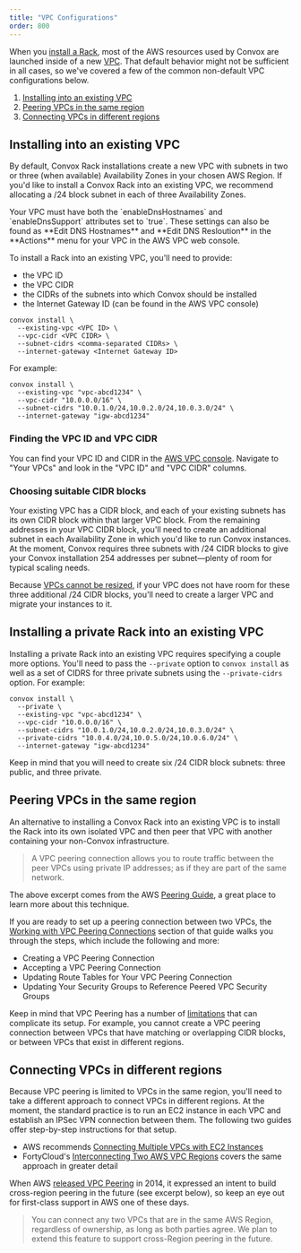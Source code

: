 ```yaml
---
title: "VPC Configurations"
order: 800
---
```


When you [install a Rack](/docs/installing-a-rack/), most of the AWS resources used by Convox are launched inside of a new [VPC](http://docs.aws.amazon.com/AmazonVPC/latest/UserGuide/VPC_Introduction.html). That default behavior might not be sufficient in all cases, so we've covered a few of the common non-default VPC configurations below.

1. [Installing into an existing VPC](#installing-into-an-existing-vpc)
1. [Peering VPCs in the same region](#peering-vpcs-in-the-same-region)
1. [Connecting VPCs in different regions](#connecting-vpcs-in-different-regions)

## Installing into an existing VPC

By default, Convox Rack installations create a new VPC with subnets in two or three (when available) Availability Zones in your chosen AWS Region. If you'd like to install a Convox Rack into an existing VPC, we recommend allocating a /24 block subnet in each of three Availability Zones.

<div class="block-callout block-show-callout type-info" markdown="1">
  Your VPC must have both the `enableDnsHostnames` and `enableDnsSupport` attributes set to `true`. These settings can also be found as **Edit DNS Hostnames** and **Edit DNS Resloution** in the **Actions** menu for your VPC in the AWS VPC web console.
</div>

To install a Rack into an existing VPC, you'll need to provide:

* the VPC ID
* the VPC CIDR
* the CIDRs of the subnets into which Convox should be installed
* the Internet Gateway ID (can be found in the AWS VPC console)

```
convox install \
  --existing-vpc <VPC ID> \
  --vpc-cidr <VPC CIDR> \
  --subnet-cidrs <comma-separated CIDRs> \
  --internet-gateway <Internet Gateway ID>
```

For example:

    convox install \
      --existing-vpc "vpc-abcd1234" \
      --vpc-cidr "10.0.0.0/16" \
      --subnet-cidrs "10.0.1.0/24,10.0.2.0/24,10.0.3.0/24" \
      --internet-gateway "igw-abcd1234"

### Finding the VPC ID and VPC CIDR

You can find your VPC ID and CIDR in the [AWS VPC console](https://console.aws.amazon.com/vpc). Navigate to "Your VPCs" and look in the "VPC ID" and "VPC CIDR" columns.

### Choosing suitable CIDR blocks

Your existing VPC has a CIDR block, and each of your existing subnets has its own CIDR block within that larger VPC block. From the remaining addresses in your VPC CIDR block, you'll need to create an additional subnet in each Availability Zone in which you'd like to run Convox instances. At the moment, Convox requires three subnets with /24 CIDR blocks to give your Convox installation 254 addresses per subnet—plenty of room for typical scaling needs.

Because [VPCs cannot be resized](http://docs.aws.amazon.com/AmazonVPC/latest/UserGuide/VPC_Subnets.html#VPC_Sizing), if your VPC does not have room for these three additional /24 CIDR blocks, you'll need to create a larger VPC and migrate your instances to it.

## Installing a private Rack into an existing VPC

Installing a private Rack into an existing VPC requires specifying a couple more options. You'll need to pass the `--private` option to `convox install` as well as a set of CIDRS for three private subnets using the `--private-cidrs` option. For example:

    convox install \
      --private \
      --existing-vpc "vpc-abcd1234" \
      --vpc-cidr "10.0.0.0/16" \
      --subnet-cidrs "10.0.1.0/24,10.0.2.0/24,10.0.3.0/24" \
      --private-cidrs "10.0.4.0/24,10.0.5.0/24,10.0.6.0/24" \
      --internet-gateway "igw-abcd1234"

Keep in mind that you will need to create six /24 CIDR block subnets: three public, and three private.

## Peering VPCs in the same region

An alternative to installing a Convox Rack into an existing VPC is to install the Rack into its own isolated VPC and then peer that VPC with another containing your non-Convox infrastructure.

> A VPC peering connection allows you to route traffic between the peer VPCs using private IP addresses; as if they are part of the same network.

The above excerpt comes from the AWS [Peering Guide](http://docs.aws.amazon.com/AmazonVPC/latest/PeeringGuide/Welcome.html), a great place to learn more about this technique.

If you are ready to set up a peering connection between two VPCs, the [Working with VPC Peering Connections](http://docs.aws.amazon.com/AmazonVPC/latest/PeeringGuide/working-with-vpc-peering.html) section of that guide walks you through the steps, which include the following and more:

* Creating a VPC Peering Connection
* Accepting a VPC Peering Connection
* Updating Route Tables for Your VPC Peering Connection
* Updating Your Security Groups to Reference Peered VPC Security Groups

Keep in mind that VPC Peering has a number of [limitations](http://docs.aws.amazon.com/AmazonVPC/latest/PeeringGuide/vpc-peering-overview.html#vpc-peering-limitations) that can complicate its setup. For example, you cannot create a VPC peering connection between VPCs that have matching or overlapping CIDR blocks, or between VPCs that exist in different regions.

## Connecting VPCs in different regions

Because VPC peering is limited to VPCs in the same region, you'll need to take a different approach to connect VPCs in different regions. At the moment, the standard practice is to run an EC2 instance in each VPC and establish an IPSec VPN connection between them. The following two guides offer step-by-step instructions for that setup.

* AWS recommends [Connecting Multiple VPCs with EC2 Instances](https://aws.amazon.com/articles/5472675506466066)
* FortyCloud's [Interconnecting Two AWS VPC Regions](http://fortycloud.com/interconnecting-two-aws-vpc-regions/) covers the same approach in greater detail

When AWS [released VPC Peering](https://aws.amazon.com/blogs/aws/new-vpc-peering-for-the-amazon-virtual-private-cloud/) in 2014, it expressed an intent to build cross-region peering in the future (see excerpt below), so keep an eye out for first-class support in AWS one of these days.

> You can connect any two VPCs that are in the same AWS Region, regardless of ownership, as long as both parties agree. We plan to extend this feature to support cross-Region peering in the future. 
